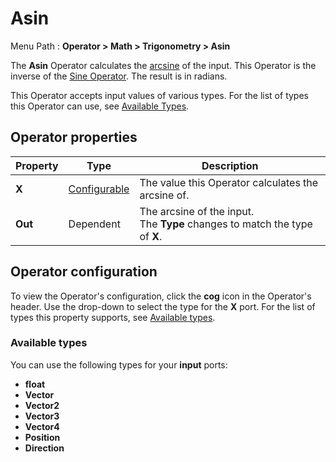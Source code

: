# Asin

Menu Path : **Operator > Math > Trigonometry > Asin**  

The **Asin** Operator calculates the [arcsine](https://docs.unity3d.com/ScriptReference/Mathf.Asin.html) of the input. This Operator is the inverse of the [Sine Operator](Operator-Sine.md). The result is in radians.

This Operator accepts input values of various types. For the list of types this Operator can use, see [Available Types](#available-types).

## Operator properties

| **Property** | **Type**                                | **Description**                                              |
| ------------ | --------------------------------------- | ------------------------------------------------------------ |
| **X**        | [Configurable](#operator-configuration) | The value this Operator calculates the arcsine of.           |
| **Out**      | Dependent                               | The arcsine of the input.<br/>The **Type** changes to match the type of **X**. |

## Operator configuration

To view the Operator's configuration, click the **cog** icon in the Operator's header. Use the drop-down to select the type for the **X** port. For the list of types this property supports, see [Available types](#available-types).



### Available types

You can use the following types for your **input** ports:

- **float**
- **Vector**
- **Vector2**
- **Vector3**
- **Vector4**
- **Position**
- **Direction**